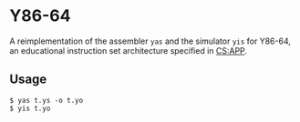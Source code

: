 # Y86-64

A reimplementation of the assembler `yas` and the simulator `yis` for Y86-64,
an educational instruction set architecture specified in
[CS:APP](http://csapp.cs.cmu.edu/).

## Usage

```
$ yas t.ys -o t.yo
$ yis t.yo
```

